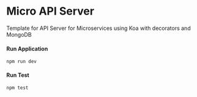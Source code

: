 # Micro API Server
Template for API Server for Microservices using Koa with decorators and MongoDB

#### Run Application
``` npm run dev ```
#### Run Test
``` npm test ```
